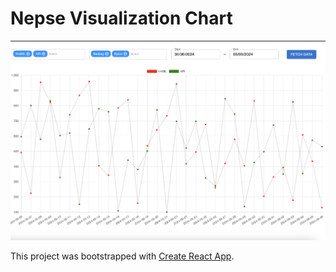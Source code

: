 # Nepse Visualization Chart

![alt text](git_assets/app_demo.png)

This project was bootstrapped with [Create React App](https://github.com/facebook/create-react-app).
